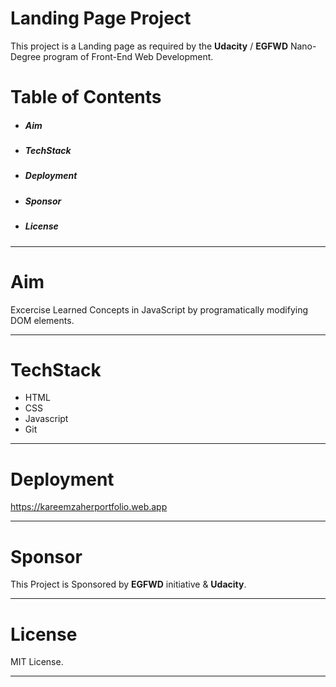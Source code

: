
Landing Page Project
====================

This project is a Landing page as required by the **Udacity** / **EGFWD** Nano-Degree program of Front-End Web Development.

Table of Contents
=================

- ##### Aim
- ##### TechStack
- ##### Deployment
- ##### Sponsor
- ##### License

---

# Aim 

Excercise Learned Concepts in JavaScript by programatically modifying DOM elements.

---

# TechStack 

- HTML
- CSS
- Javascript
- Git

---

# Deployment 

<https://kareemzaherportfolio.web.app>

---

# Sponsor 

This Project is Sponsored by **EGFWD** initiative & **Udacity**.

---

# License 

MIT License.

---